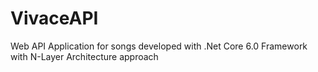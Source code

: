 # VivaceAPI
Web API Application for songs developed with .Net Core 6.0 Framework with N-Layer Architecture approach
